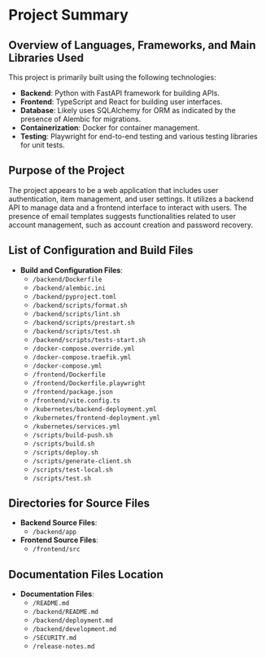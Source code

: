 # Project Summary

## Overview of Languages, Frameworks, and Main Libraries Used
This project is primarily built using the following technologies:
- **Backend**: Python with FastAPI framework for building APIs.
- **Frontend**: TypeScript and React for building user interfaces.
- **Database**: Likely uses SQLAlchemy for ORM as indicated by the presence of Alembic for migrations.
- **Containerization**: Docker for container management.
- **Testing**: Playwright for end-to-end testing and various testing libraries for unit tests.

## Purpose of the Project
The project appears to be a web application that includes user authentication, item management, and user settings. It utilizes a backend API to manage data and a frontend interface to interact with users. The presence of email templates suggests functionalities related to user account management, such as account creation and password recovery.

## List of Configuration and Build Files
- **Build and Configuration Files**:
  - `/backend/Dockerfile`
  - `/backend/alembic.ini`
  - `/backend/pyproject.toml`
  - `/backend/scripts/format.sh`
  - `/backend/scripts/lint.sh`
  - `/backend/scripts/prestart.sh`
  - `/backend/scripts/test.sh`
  - `/backend/scripts/tests-start.sh`
  - `/docker-compose.override.yml`
  - `/docker-compose.traefik.yml`
  - `/docker-compose.yml`
  - `/frontend/Dockerfile`
  - `/frontend/Dockerfile.playwright`
  - `/frontend/package.json`
  - `/frontend/vite.config.ts`
  - `/kubernetes/backend-deployment.yml`
  - `/kubernetes/frontend-deployment.yml`
  - `/kubernetes/services.yml`
  - `/scripts/build-push.sh`
  - `/scripts/build.sh`
  - `/scripts/deploy.sh`
  - `/scripts/generate-client.sh`
  - `/scripts/test-local.sh`
  - `/scripts/test.sh`

## Directories for Source Files
- **Backend Source Files**:
  - `/backend/app`
- **Frontend Source Files**:
  - `/frontend/src`

## Documentation Files Location
- **Documentation Files**:
  - `/README.md`
  - `/backend/README.md`
  - `/backend/deployment.md`
  - `/backend/development.md`
  - `/SECURITY.md`
  - `/release-notes.md`
